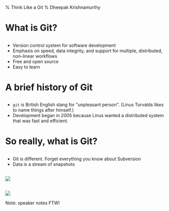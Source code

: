 % Think Like a Git
% Dheepak Krishnamurthy

# What is Git?

##

- Version control system for software development
- Emphasis on speed, data integrity, and support for multiple, distributed, non-linear workflows
- Free and open source
- Easy to learn

# A brief history of Git

## 

- `git` is British English slang for "unpleasant person". (Linus Torvalds likes to name things after himself.)
- Development began in 2005 because Linus wanted a distributed system that was fast and efficient.

# So really, what is Git?

## 

- Git is different. Forget everything you know about Subversion
- Data is a stream of snapshots

## 
![](https://git-scm.com/book/en/v2/book/01-introduction/images/deltas.png)

##
![](https://git-scm.com/book/en/v2/book/01-introduction/images/snapshots.png)

<div class="notes">
Note: speaker notes FTW!
</div>
